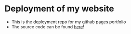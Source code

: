 # Deployment of my website
- This is the deployment repo for my github pages portfolio
- The source code can be found <a href="https://github.com/drew-m7/my_portfolio">here</a>!

<!-- Important stuff: git remote -v
 (base) drew@Drews-MacBook-Pro-2 my_portfolio % git remote set-url origin https://github.com/drew-m7/my_portfolio.git 
    for adding commits and updates to the source code
(base) drew@Drews-MacBook-Pro-2 my_portfolio % git remote set-url origin https://github.com/drew-m7/drew-m7.github.io.git
  for redeploying site updates
(base) drew@Drews-MacBook-Pro-2 my_portfolio % npm run deploy -- -m "Deploy React app to GitHub Pages"                   
-->
